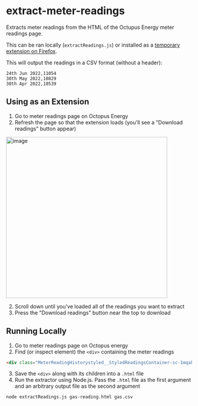 # extract-meter-readings
Extracts meter readings from the HTML of the Octupus Energy meter readings page.

This can be ran locally (`extractReadings.js`) or installed as a [temporary extension on Firefox](https://extensionworkshop.com/documentation/develop/temporary-installation-in-firefox/).

This will output the readings in a CSV format (without a header):

```
24th Jun 2022,11054
30th May 2022,10829
30th Apr 2022,10539
```

## Using as an Extension

1. Go to meter readings page on Octopus Energy
2. Refresh the page so that the extension loads (you'll see a "Download readings" button appear)

<img width="437" alt="image" src="https://user-images.githubusercontent.com/64750210/177008379-8f10a548-f923-476f-917f-301bb647f947.png">

2. Scroll down until you've loaded all of the readings you want to extract
3. Press the "Download readings" button near the top to download

## Running Locally

1. Go to meter readings page on Octopus energy
2. Find (or inspect element) the `<div>` containing the meter readings

```html
<div class="MeterReadingHistorystyled__StyledReadingsContainer-sc-1mqak03-0 ...">...</div>
```

3. Save the `<div>` along with its children into a `.html` file
4. Run the extractor using Node.js. Pass the `.html` file as the first argument and an arbitrary output file as the second argument

```sh
node extractReadings.js gas-reading.html gas.csv
```
